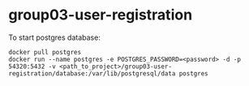 # group03-user-registration

To start postgres database:
```
docker pull postgres
docker run --name postgres -e POSTGRES_PASSWORD=<password> -d -p 54320:5432 -v <path_to_project>/group03-user-registration/database:/var/lib/postgresql/data postgres
```
